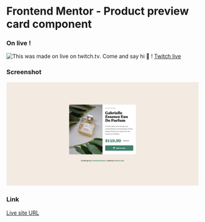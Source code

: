 # Frontend Mentor - Product preview card component

### On live !

![This was made on live on twitch.tv](https://www.twitch.tv/octavegraf). Come and say hi 👋 !
[Twitch live](./design/twitch.jpg)

### Screenshot

![Screenshot](./design/screenshot.jpg)

### Link

[Live site URL]([https://octavegraf.github.io/qr-code-component-main/](https://octavegraf.github.io/product-preview-card-component-main/))
